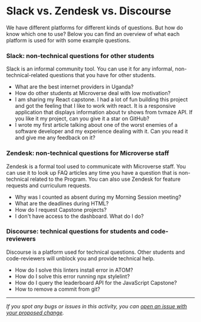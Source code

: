 # Slack vs. Zendesk vs. Discourse

We have different platforms for different kinds of questions. But how do know which one to use? Below you can find an overview of what each platform is used for with some example questions.

### Slack: non-technical questions for other students

Slack is an informal community tool. You can use it for any informal, non-technical-related questions that you have for other students.

- What are the best internet providers in Uganda?
- How do other students at Microverse deal with low motivation?
- I am sharing my React capstone. I had a lot of fun building this project and got the feeling that I like to work with react. It is a responsive application that displays information about tv shows from tvmaze API. If you like it my project, can you give it a star on GitHub?
- I wrote my first article talking about one of the worst enemies of a software developer and my experience dealing with it. Can you read it and give me any feedback on it?

### Zendesk: non-technical questions for Microverse staff

Zendesk is a formal tool used to communicate with Microverse staff. You can use it to look up FAQ articles any time you have a question that is non-technical related to the Program. You can also use Zendesk for feature requests and curriculum requests.

- Why was I counted as absent during my Morning Session meeting?
- What are the deadlines during HTML?
- How do I request Capstone projects?
- I don't have access to the dashboard. What do I do?

### Discourse: technical questions for students and code-reviewers

Discourse is a platform used for technical questions. Other students and code-reviewers will unblock you and provide technical help.

- How do I solve this linters install error in ATOM?
- How do I solve this error running npx stylelint?
- How do I query the leaderboard API for the JavaScript Capstone?
- How to remove a commit from git?


------

_If you spot any bugs or issues in this activity, you can [open an issue with your proposed change](https://github.com/microverseinc/curriculum-transversal-skills/blob/main/git-github/articles/open_issue.md)._
